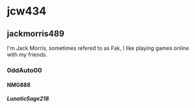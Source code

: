 # jcw434
## jackmorris489
I'm Jack Morris, sometimes refered to as Fak, I like playing games online with my friends.
### 0ddAuto00
#### NMG888
##### LunaticSage218
